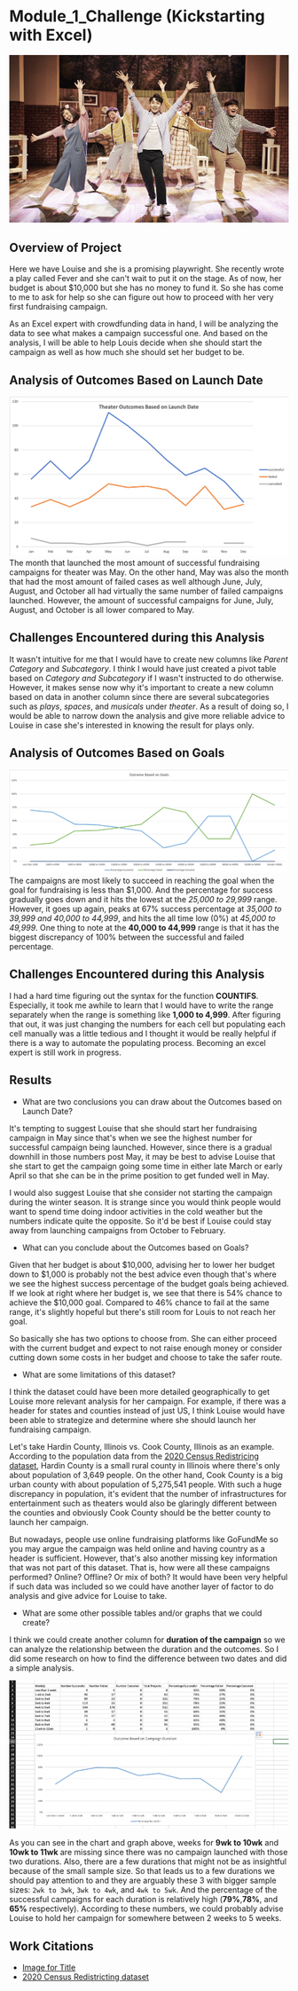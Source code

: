 # Module_1_Challenge (Kickstarting with Excel)
![](Resources/plays.jpeg)

## Overview of Project
Here we have Louise and she is a promising playwright. She recently wrote a play called Fever and she can't wait to put it on the stage. As of now, her budget is about $10,000 but she has no money to fund it. So she has come to me to ask for help so she can figure out how to proceed with her very first fundraising campaign.  

As an Excel expert with crowdfunding data in hand, I will be analyzing the data to see what makes a campaign successful one. And based on the analysis, I will be able to help Louis decide when she should start the campaign as well as how much she should set her budget to be.

## Analysis of Outcomes Based on Launch Date
![](Resources/Theater_Outcomes_vs_Launch.png)
The month that launched the most amount of successful fundraising campaigns for theater was May. On the other hand, May was also the month that had the most amount of failed cases as well although June, July, August, and October all had virtually the same number of failed campaigns launched. However, the amount of successful campaigns for June, July, August, and October is all lower compared to May.

## Challenges Encountered during this Analysis
It wasn't intuitive for me that I would have to create new columns like _Parent Category_ and _Subcategory_. I think I would have just created a pivot table based on _Category and Subcategory_ if I wasn't instructed to do otherwise. However, it makes sense now why it's important to create a new column based on data in another column since there are several subcategories such as _plays_, _spaces_, and _musicals_ under _theater_. As a result of doing so, I would be able to narrow down the analysis and give more reliable advice to Louise in case she's interested in knowing the result for plays only. 

## Analysis of Outcomes Based on Goals
![](Resources/Outcome_vs_Goals.png)
The campaigns are most likely to succeed in reaching the goal when the goal for fundraising is less than $1,000. And the percentage for success gradually goes down and it hits the lowest at the _25,000 to 29,999_ range. However, it goes up again, peaks at 67% success percentage at _35,000 to 39,999 and 40,000 to 44,999_, and hits the all time low (0%) at _45,000 to 49,999_. One thing to note at the __40,000 to 44,999__ range is that it has the biggest discrepancy of 100% between the successful and failed percentage.

## Challenges Encountered during this Analysis
I had a hard time figuring out the syntax for the function **COUNTIFS**. Especially, it took me awhile to learn that I would have to write the range separately when the range is something like __1,000 to 4,999__. 
After figuring that out, it was just changing the numbers for each cell but populating each cell manually was a little tedious and I thought it would be really helpful if there is a way to automate the populating process. Becoming an excel expert is still work in progress.

## Results

- What are two conclusions you can draw about the Outcomes based on Launch Date?

It's tempting to suggest Louise that she should start her fundraising campaign in May since that's when we see the highest number for successful campaign being launched. However, since there is a gradual downhill in those numbers post May, it may be best to advise Louise that she start to get the campaign going some time in either late March or early April so that she can be in the prime position to get funded well in May. 

I would also suggest Louise that she consider not starting the campaign during the winter season. It is strange since you would think people would want to spend time doing indoor activities in the cold weather but the numbers indicate quite the opposite. So it'd be best if Louise could stay away from launching campaigns from October to February.

- What can you conclude about the Outcomes based on Goals?

Given that her budget is about $10,000, advising her to lower her budget down to $1,000 is probably not the best advice even though that's where we see the highest success percentage of the budget goals being achieved. If we look at right where her budget is, we see that there is 54% chance to achieve the $10,000 goal. Compared to 46% chance to fail at the same range, it's slightly hopeful but there's still room for Louis to not reach her goal.

So basically she has two options to choose from. She can either proceed with the current budget and expect to not raise enough money or consider cutting down some costs in her budget and choose to take the safer route.

- What are some limitations of this dataset?

I think the dataset could have been more detailed geographically to get Louise more relevant analysis for her campaign. For example, if there was a header for states and counties instead of just US, I think Louise would have been able to strategize and determine where she should launch her fundraising campaign. 

Let's take Hardin County, Illinois vs. Cook County, Illinois as an example. According to the population data from the [2020 Census Redistricing dataset](https://www.illinois-demographics.com/counties_by_population), Hardin County is a small rural county in Illinois where there's only about population of 3,649 people. On the other hand, Cook County is a big urban county with about population of 5,275,541 people. With such a huge discrepancy in population, it's evident that the number of infrastructures for entertainment such as theaters would also be glaringly different between the counties and obviously Cook County should be the better county to launch her campaign.

But nowadays, people use online fundraising platforms like GoFundMe so you may argue the campaign was held online and having country as a header is sufficient. However, that's also another missing key information that was not part of this dataset. That is, how were all these campaigns performed? Online? Offline? Or mix of both? It would have been very helpful if such data was included so we could have another layer of factor to do analysis and give advice for Louise to take.

- What are some other possible tables and/or graphs that we could create?

I think we could create another column for __duration of the campaign__ so we can analyze the relationship between the duration and the outcomes. So I did some research on how to find the difference between two dates and did a simple analysis.

![](Resources/Campaign_Duration_Outcome.png)

As you can see in the chart and graph above, weeks for **9wk to 10wk** and **10wk to 11wk** are missing since there was no campaign launched with those two durations. Also, there are a few durations that might not be as insightful because of the small sample size. So that leads us to a few durations we should pay attention to and they are arguably these 3 with bigger sample sizes: `2wk to 3wk`, `3wk to 4wk`, and `4wk to 5wk`. And the percentage of the successful campaigns for each duration is relatively high (__79%__,__78%__, and __65%__ respectively). According to these numbers, we could probably advise Louise to hold her campaign for somewhere between 2 weeks to 5 weeks. 

## Work Citations
- [Image for Title](https://www.kidok.com/news/photo/202103/210431_60023_1914.jpg)
- [2020 Census Redistricting dataset](https://www.illinois-demographics.com/counties_by_population)